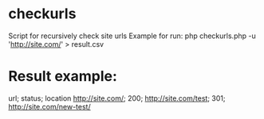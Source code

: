 # checkurls
Script for recursively check site urls
Example for run: php checkurls.php -u 'http://site.com/' > result.csv

# Result example:
url; status; location
http://site.com/; 200;
http://site.com/test; 301; http://site.com/new-test/
